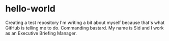 # hello-world
Creating a test repository
I'm writing a bit about myself because that's what GitHub is telling me to do. Commanding bastard. 
My name is Sid and I work as an Executive Briefing Manager.

